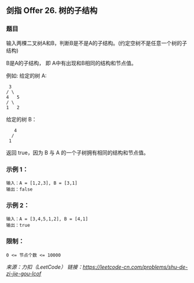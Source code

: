## 剑指 Offer 26. 树的子结构

### 题目

输入两棵二叉树A和B，判断B是不是A的子结构。(约定空树不是任意一个树的子结构)

B是A的子结构， 即 A中有出现和B相同的结构和节点值。

例如:
给定的树 A:

```shell
 3
/ \
4   5
/ \
1   2
```
给定的树 B：
``` shell
   4 
  /
 1
```
返回 true，因为 B 与 A 的一个子树拥有相同的结构和节点值。

### 示例 1：

```
输入：A = [1,2,3], B = [3,1]
输出：false
```



### 示例 2：

```
输入：A = [3,4,5,1,2], B = [4,1]
输出：true
```

### 限制：

```
0 <= 节点个数 <= 10000
```

*来源：力扣（LeetCode）*
*链接：https://leetcode-cn.com/problems/shu-de-zi-jie-gou-lcof*